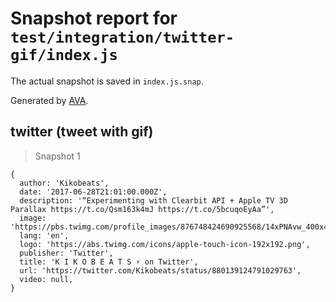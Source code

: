 # Snapshot report for `test/integration/twitter-gif/index.js`

The actual snapshot is saved in `index.js.snap`.

Generated by [AVA](https://avajs.dev).

## twitter (tweet with gif)

> Snapshot 1

    {
      author: 'Kikobeats',
      date: '2017-06-28T21:01:00.000Z',
      description: '“Experimenting with Clearbit API + Apple TV 3D Parallax https://t.co/Qsm163k4mJ https://t.co/5bcuqoEyAa”',
      image: 'https://pbs.twimg.com/profile_images/876748424690925568/14xPNAvw_400x400.jpg',
      lang: 'en',
      logo: 'https://abs.twimg.com/icons/apple-touch-icon-192x192.png',
      publisher: 'Twitter',
      title: 'K I K O B E A T S ⚡️ on Twitter',
      url: 'https://twitter.com/Kikobeats/status/880139124791029763',
      video: null,
    }
